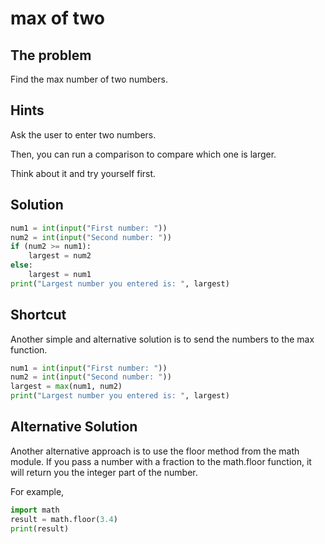 
# max of two

## The problem
Find the max number of two numbers.

## Hints
Ask the user to enter two numbers. 

Then, you can run a comparison to compare which one is larger. 

Think about it and try yourself first. 

## Solution
```python
num1 = int(input("First number: "))
num2 = int(input("Second number: "))
if (num2 >= num1):
    largest = num2
else:
    largest = num1
print("Largest number you entered is: ", largest)
```

## Shortcut
Another simple and alternative solution is to send the numbers to the max function.
```python
num1 = int(input("First number: "))
num2 = int(input("Second number: "))
largest = max(num1, num2)
print("Largest number you entered is: ", largest)
```

## Alternative Solution
Another alternative approach is to use the floor method from the math module. If you pass a number with a fraction to the math.floor function, it will return you the integer part of the number. 

For example, 
```python
import math
result = math.floor(3.4)
print(result)
```
